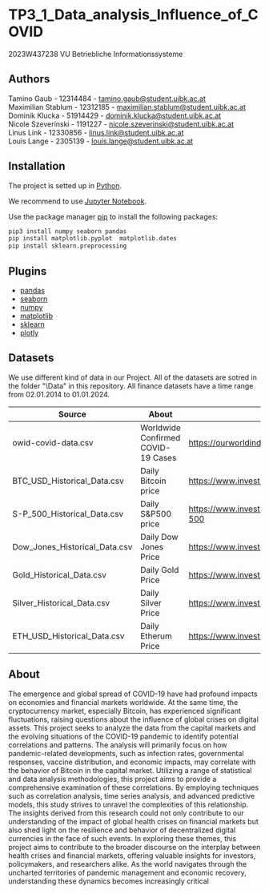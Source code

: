 # TP3_1_Data_analysis_Influence_of_COVID

2023W437238 VU Betriebliche Informationssysteme

## Authors

Tamino Gaub - 12314484 - <tamino.gaub@student.uibk.ac.at><br />
Maximilian Stablum - 12312185 - <maximilian.stablum@student.uibk.ac.at><br />
Dominik Klucka - 51914429 - <dominik.klucka@student.uibk.ac.at><br />
Nicole Szeverinski - 1191227 - <nicole.szeverinski@student.uibk.ac.at><br />
Linus Link - 12330856 - <linus.link@student.uibk.ac.at><br />
Louis Lange - 2305139 - <louis.lange@student.uibk.ac.at><br />

## Installation

The project is setted up in [Python](https://www.python.org/).

We recommend to use [Jupyter Notebook](https://jupyter.org/).

Use the package manager [pip](https://pip.pypa.io/en/stable/) to install the following packages:

```bash
pip3 install numpy seaborn pandas
pip install matplotlib.pyplot  matplotlib.dates
pip install sklearn.preprocessing
```

## Plugins

- [pandas](https://pandas.pydata.org/)
- [seaborn](https://seaborn.pydata.org/)
- [numpy](https://numpy.org/)
- [matplotlib](https://matplotlib.org/)
- [sklearn](https://scikit-learn.org/stable/)
- [plotly](https://plotly.com/)

## Datasets

We use different kind of data in our Project. All of the datasets are sotred in the folder "\Data" in this repository. All finance datasets have a time range from 02.01.2014 to 01.01.2024.

| Source                        | About                              | URL                                           |
| ----------------------------- | ---------------------------------- | --------------------------------------------- |
| owid-covid-data.csv           | Worldwide Confirmed COVID-19 Cases | <https://ourworldindata.org/covid-cases>      |
| BTC_USD_Historical_Data.csv   | Daily Bitcoin price                | <https://www.investing.com/crypto/bitcoin>    |
| S-P_500_Historical_Data.csv   | Daily S&P500 price                 | <https://www.investing.com/indices/us-spx-500>|
| Dow_Jones_Historical_Data.csv | Daily Dow Jones Price              | <https://www.investing.com/indices/us-30>     |
| Gold_Historical_Data.csv      | Daily Gold Price                   | <https://www.investing.com/commodities/gold>  |
| Silver_Historical_Data.csv    | Daily Silver Price                 | <https://www.investing.com/commodities/silver>|
| ETH_USD_Historical_Data.csv   | Daily Etherum Price                | <https://www.investing.com/crypto/ethereum>   |

## About

The emergence and global spread of COVID-19 have had profound impacts on economies and financial markets worldwide. At the same time, the cryptocurrency market, especially Bitcoin, has experienced significant fluctuations, raising questions about the influence of global crises on digital assets. This project seeks to analyze the data from the capital markets and the evolving situations of the COVID-19 pandemic to identify potential correlations and patterns. The analysis will primarily focus on how pandemic-related developments, such as infection rates, governmental responses, vaccine distribution, and economic impacts, may correlate with the behavior of Bitcoin in the capital market.
Utilizing a range of statistical and data analysis methodologies, this project aims to provide a comprehensive examination of these correlations. By employing techniques such as correlation analysis, time series analysis, and advanced predictive models, this study strives to unravel the complexities of this relationship. The insights derived from this research could not only contribute to our understanding of the impact of global health crises on financial markets but also shed light on the resilience and behavior of decentralized digital currencies in the face of such events.
In exploring these themes, this project aims to contribute to the broader discourse on the interplay between health crises and financial markets, offering valuable insights for investors, policymakers, and researchers alike. As the world navigates through the uncharted territories of pandemic management and economic recovery, understanding these dynamics becomes increasingly critical
